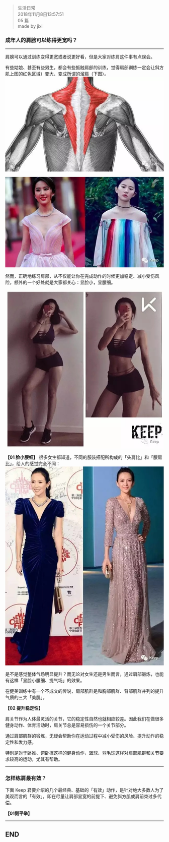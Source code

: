 > 生活日常  
> 2018年11月8日13:57:51         
> 05 篇  
>made by jixi

### 成年人的肩膀可以练得更宽吗？


----------
肩膀可以通过训练变得更宽或者说更好看，但是大家对练肩这件事有点误会。  


有些姑娘、甚至有些男生，都会有些抵触肩部的训练，觉得肩部训练一定会让斜方肌上图的红色区域）变大、变成所谓的溜肩（下图）。  
![enter description here](https://www.github.com/jixiyu/images3/raw/master/小书匠/1541656865164.png)

![enter description here](https://www.github.com/jixiyu/images3/raw/master/小书匠/1541656871392.png)

然而，正确地练习肩部，从不仅能让你在完成动作的时候更加稳定、减小受伤风险，额外的一个好处就是大家都关心：显脸小，显腰细。  

![enter description here](https://www.github.com/jixiyu/images3/raw/master/小书匠/1541656888746.png)

**【01 脸小腰细】**
很多女生都知道，不同的服装搭配所构成的「头肩比」和「腰肩比」，给人的感觉完全不同：  
![enter description here](https://www.github.com/jixiyu/images3/raw/master/小书匠/1541656905349.png)

是不是感觉整体气场明显提升？而无论对女生还是男生而言，通过肩部锻炼，也能有这样「显脸小腰细、提气场」的效果。  

在健美训练中有一个不成文的传说，肩部肌群是和胸部肌群、背部肌群并列的提升气质的三大「美肌」。  

**【02 提升稳定性】**  

肩关节作为人体最灵活的关节，它的稳定性自然也就相应较差。因此我们在做很多健身动作、体育活动时，肩关节总是容易损伤的一个关节部分。  

通过肩部肌群的锻炼，无疑会帮助你在运动过程中减小受伤的风险、提升动作的稳定性和发力感。  

特别是对于卧推、俯卧撑这样的健身动作，篮球、羽毛球这样对肩部肌群和关节要求较高的运动，尤其有帮助。  


----------


### 怎样练肩最有效？  

下面 Keep 君要介绍的几个最经典、基础的「有效」动作，是针对绝大多数人为了美观而言的「有效」，即在尽量让肩部显宽的前提下、避免斜方肌或肩前束过多代偿。  

**【01侧平举】**




----------
## END

